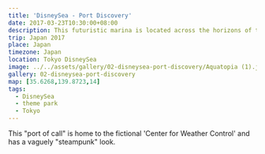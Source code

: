```yaml
---
title: 'DisneySea - Port Discovery'
date: 2017-03-23T10:30:00+08:00
description: This futuristic marina is located across the horizons of time.
trip: Japan 2017
place: Japan
timezone: Japan
location: Tokyo DisneySea
image: ../../assets/gallery/02-disneysea-port-discovery/Aquatopia (1).jpeg
gallery: 02-disneysea-port-discovery
map: [35.6268,139.8723,14]
tags:
  - DisneySea
  - theme park
  - Tokyo
---
```

This "port of call" is home to the fictional 'Center for Weather Control' and has a vaguely "steampunk" look.
